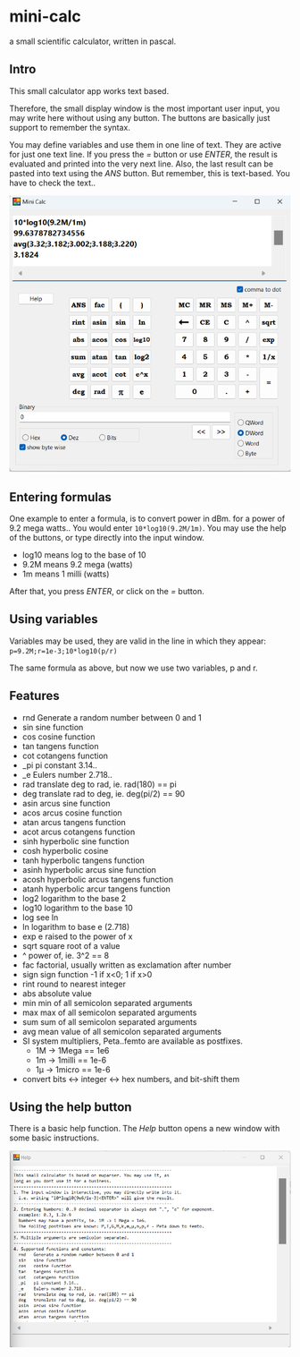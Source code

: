 # mini-calc
a small scientific calculator, written in pascal.

## Intro
This small calculator app works text based.

Therefore, the small display window is the most important user input, you may write here without using any button.
The buttons are basically just support to remember the syntax.

You may define variables and use them in one line of text. They are active for just one text line. If you press the *=* button or use *ENTER*, the result is evaluated and printed into the very next line. Also, the last result can be pasted into text using the *ANS* button. But remember, this is text-based. You have to check the text..

![Image mini-calc](image1.png)

## Entering formulas
One example to enter a formula, is to convert power in dBm. for a power of 9.2 mega watts..
You would enter `10*log10(9.2M/1m)`. You may use the help of the buttons, or type directly into the input window.

* log10 means log to the base of 10
* 9.2M means 9.2 mega (watts)
* 1m means 1 milli (watts)

After that, you press *ENTER*, or click on the *=* button.

## Using variables
Variables may be used, they are valid in the line in which they appear:
`p=9.2M;r=1e-3;10*log10(p/r)`

The same formula as above, but now we use two variables, p and r.

## Features
*  rnd   Generate a random number between 0 and 1
*  sin   sine function
*  cos   cosine function
*  tan   tangens function
*  cot   cotangens function
*  _pi   pi constant 3.14..
*  _e    Eulers number 2.718..
*  rad   translate deg to rad, ie. rad(180) == pi
*  deg   translate rad to deg, ie. deg(pi/2) == 90
*  asin  arcus sine function
*  acos  arcus cosine function
*  atan  arcus tangens function
*  acot  arcus cotangens function
*  sinh  hyperbolic sine function
*  cosh  hyperbolic cosine
*  tanh  hyperbolic tangens function
*  asinh hyperbolic arcus sine function
*  acosh hyperbolic arcus tangens function
*  atanh hyperbolic arcur tangens function
*  log2  logarithm to the base 2
*  log10 logarithm to the base 10
*  log   see ln
*  ln    logarithm to base e (2.718)
*  exp   e raised to the power of x
*  sqrt  square root of a value
*  ^     power of, ie. 3^2 == 8
*  fac   factorial, usually written as exclamation after number
*  sign  sign function -1 if x<0; 1 if x>0
*  rint  round to nearest integer
*  abs   absolute value
*  min   min of all semicolon separated arguments
*  max   max of all semicolon separated arguments
*  sum   sum of all semicolon separated arguments
*  avg   mean value of all semicolon separated arguments
*  SI system multipliers, Peta..femto are available as postfixes.
   *  1M -> 1Mega == 1e6
   *  1m -> 1milli == 1e-6
   *  1µ -> 1micro == 1e-6
*  convert bits <-> integer <-> hex numbers, and bit-shift them  

## Using the help button
There is a basic help function. The *Help* button opens a new window with some basic instructions.

![Image help](image2.png)

